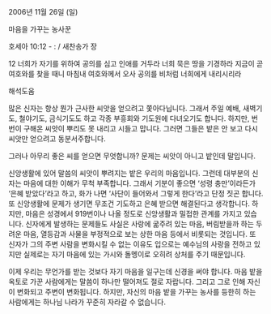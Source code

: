 2006년 11월 26일 (일)

마음을 가꾸는 농사꾼



호세아 10:12 - : / 새찬송가  장


12 너희가 자기를 위하여 공의를 심고 인애를 거두라 너희 묵은 땅을 기경하라 지금이 곧 여호와를 찾을 때니 마침내 여호와께서 오사 공의를 비처럼 너희에게 내리시리라

해석도움





많은 신자는 항상 뭔가 근사한 씨앗을 얻으려고 쫓아다닙니다. 그래서 주일 예배, 새벽기도, 철야기도, 금식기도도 하고 각종 부흥회와 기도원에 다녀오기도 합니다. 하지만, 번번이 구해온 씨앗이 뿌리도 못 내리고 시들고 맙니다. 그러면 그들은 밭은 안 보고 다시 씨앗만 얻으려고 동분서주합니다. 

그러나 아무리 좋은 씨를 얻으면 무엇합니까? 문제는 씨앗이 아니고 밭인데 말입니다. 

신앙생활에 있어 말씀의 씨앗이 뿌려지는 밭은 우리의 마음입니다. 그런데 대부분의 신자는 마음에 대한 이해가 무척 부족합니다. 그래서 기분이 좋으면 ‘성령 충만’이라든가 ‘은혜 받았다’라고 하고, 화가 나면 ‘사단이 들어와서 그렇게 한다’라고 단정 짓곤 합니다. 또 신앙생활에 문제가 생기면 무조건 기도하고 은혜 받으면 해결된다고 생각합니다. 하지만, 마음은 성경에서 919번이나 나올 정도로 신앙생활과 밀접한 관계를 가지고 있습니다. 신자에게 발생하는 문제들도 사실은 사랑에 굶주려 있는 마음, 버림받을까 하는 두려운 마음, 열등감과 사물을 부정적으로 보는 상한 마음 등에서 비롯되는 것입니다. 또 신자가 그의 주변 사람을 변화시킬 수 없는 이유도 입으로는 예수님의 사랑을 전하고 있지만 실제로는 자기 마음에 있는 가시와 돌멩이로 오히려 상처를 주기 때문입니다. 

이제 우리는 무언가를 받는 것보다 자기 마음을 일구는데 신경을 써야 합니다. 마음 밭을 옥토로 가꾼 사람에게는 말씀이 하나만 떨어져도 절로 자랍니다. 그리고 그로 인해 자신이 변화되고 주변이 변화됩니다. 하지만, 자신의 마음 밭을 가꾸는 농사를 등한히 하는 사람에게는 하나님 나라가 꾸준히 자라갈 수 없습니다.